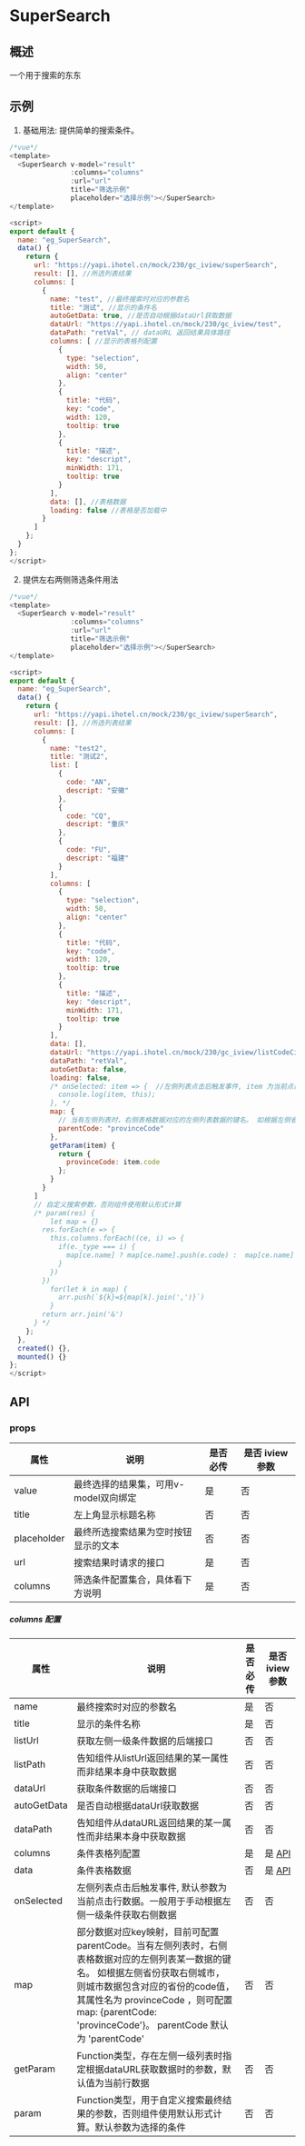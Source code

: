 # SuperSearch

## 概述

一个用于搜索的东东

## 示例

1. 基础用法: 提供简单的搜索条件。

```javascript
/*vue*/
<template>
  <SuperSearch v-model="result"
               :columns="columns"
               :url="url"
               title="筛选示例"
               placeholder="选择示例"></SuperSearch>
</template>

<script>
export default {
  name: "eg_SuperSearch",
  data() {
    return {
      url: "https://yapi.ihotel.cn/mock/230/gc_iview/superSearch",
      result: [], //所选列表结果
      columns: [
        {
          name: "test", //最终搜索时对应的参数名
          title: "测试", //显示的条件名
          autoGetData: true, //是否自动根据dataUrl获取数据
          dataUrl: "https://yapi.ihotel.cn/mock/230/gc_iview/test",
          dataPath: "retVal", // dataURL 返回结果具体路径
          columns: [ //显示的表格列配置
            {
              type: "selection",
              width: 50,
              align: "center"
            },
            {
              title: "代码",
              key: "code",
              width: 120,
              tooltip: true
            },
            {
              title: "描述",
              key: "descript",
              minWidth: 171,
              tooltip: true
            }
          ],
          data: [], //表格数据
          loading: false //表格是否加载中
        }
      ]
    };
  }
};
</script>

```

2. 提供左右两侧筛选条件用法

```javascript
/*vue*/
<template>
  <SuperSearch v-model="result"
               :columns="columns"
               :url="url"
               title="筛选示例"
               placeholder="选择示例"></SuperSearch>
</template>

<script>
export default {
  name: "eg_SuperSearch",
  data() {
    return {
      url: "https://yapi.ihotel.cn/mock/230/gc_iview/superSearch",
      result: [], //所选列表结果
      columns: [
        {
          name: "test2",
          title: "测试2",
          list: [
            {
              code: "AN",
              descript: "安徽"
            },
            {
              code: "CQ",
              descript: "重庆"
            },
            {
              code: "FU",
              descript: "福建"
            }
          ],
          columns: [
            {
              type: "selection",
              width: 50,
              align: "center"
            },
            {
              title: "代码",
              key: "code",
              width: 120,
              tooltip: true
            },
            {
              title: "描述",
              key: "descript",
              minWidth: 171,
              tooltip: true
            }
          ],
          data: [],
          dataUrl: "https://yapi.ihotel.cn/mock/230/gc_iview/listCodeCity",
          dataPath: "retVal",
          autoGetData: false,
          loading: false,
          /* onSelected: item => {  //左侧列表点击后触发事件, item 为当前点击数据
            console.log(item, this);
          }, */          
          map: {
            // 当有左侧列表时，右侧表格数据对应的左侧列表数据的键名。 如根据左侧省份选择右侧城市， 则城市数据包含对应的省份的code值，其属性名为 provinceCode ， parentCode 默认为 parentCode
            parentCode: "provinceCode"
          },
          getParam(item) {
            return {
              provinceCode: item.code
            };
          }
        }
      ]
      // 自定义搜索参数，否则组件使用默认形式计算
      /* param(res) {
          let map = {}
        res.forEach(e => {
          this.columns.forEach((ce, i) => {
            if(e._type === i) {
              map[ce.name] ? map[ce.name].push(e.code) :  map[ce.name] = [e.code]
            }
          })
        })
          for(let k in map) {
            arr.push(`${k}=${map[k].join(',')}`)
          }
        return arr.join('&')
      } */
    };
  },
  created() {},
  mounted() {}
};
</script>
```

## API

### props

| 属性    | 说明                                                | 是否必传 | 是否 iview 参数 |
| - | - | - | - |
| value | 最终选择的结果集，可用v-model双向绑定 | 是 | 否 |
| title | 左上角显示标题名称 | 否 | 否 |
| placeholder | 最终所选搜索结果为空时按钮显示的文本 | 否 | 否 |
| url | 搜索结果时请求的接口 | 是 | 否 |
| columns | 筛选条件配置集合，具体看下方说明 | 是 | 否 |

##### columns 配置
| 属性 | 说明 | 是否必传 | 是否 iview 参数 |
|-|-|-|-|
| name | 最终搜索时对应的参数名 | 是 | 否 |
| title | 显示的条件名称 | 是 | 否 |
| listUrl | 获取左侧一级条件数据的后端接口 | 否 | 否 |
| listPath | 告知组件从listUrl返回结果的某一属性而非结果本身中获取数据 | 否 | 否 |
| dataUrl | 获取条件数据的后端接口 | 否 | 否 |
| autoGetData | 是否自动根据dataUrl获取数据 | 否 | 否 |
| dataPath | 告知组件从dataURL返回结果的某一属性而非结果本身中获取数据 | 否 | 否 |
| columns | 条件表格列配置 | 是 | 是 [API](https://www.iviewui.com/components/table#API)  |
| data | 条件表格数据 | 否 | 是 [API](https://www.iviewui.com/components/table#API)  |
| onSelected | 左侧列表点击后触发事件, 默认参数为当前点击行数据。一般用于手动根据左侧一级条件获取右侧数据 | 否 | 否 |
| map | 部分数据对应key映射，目前可配置parentCode。当有左侧列表时，右侧表格数据对应的左侧列表某一数据的键名。 如根据左侧省份获取右侧城市， 则城市数据包含对应的省份的code值，其属性名为 provinceCode ，则可配置map: {parentCode: 'provinceCode'}。 parentCode 默认为 'parentCode'| 否 | 否 |
| getParam | Function类型，存在左侧一级列表时指定根据dataURL获取数据时的参数，默认值为当前行数据 | 否 | 否 |
| param | Function类型，用于自定义搜索最终结果的参数，否则组件使用默认形式计算。默认参数为选择的条件 | 否 | 否 |